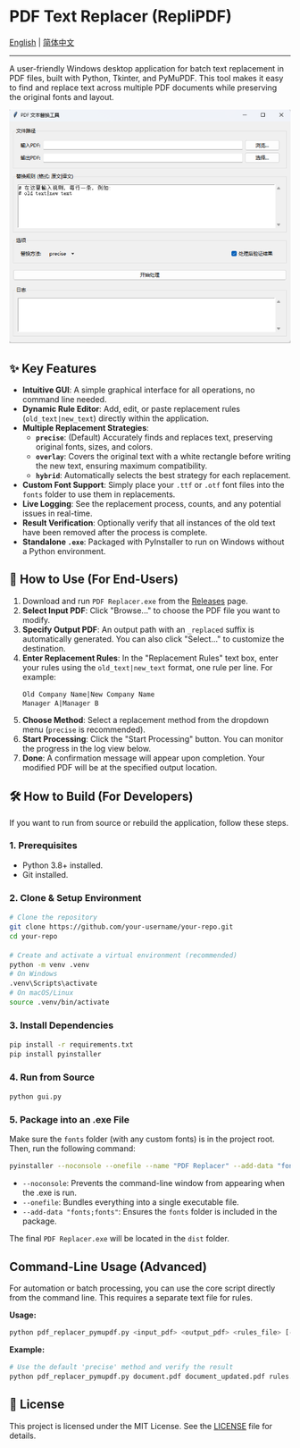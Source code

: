 # PDF Text Replacer (RepliPDF)

[English](README.md) | [简体中文](README.zh-CN.md)

---

A user-friendly Windows desktop application for batch text replacement in PDF files, built with Python, Tkinter, and PyMuPDF. This tool makes it easy to find and replace text across multiple PDF documents while preserving the original fonts and layout.
 
![App Screenshot](img.png)

## ✨ Key Features

- **Intuitive GUI**: A simple graphical interface for all operations, no command line needed.
- **Dynamic Rule Editor**: Add, edit, or paste replacement rules (`old_text|new_text`) directly within the application.
- **Multiple Replacement Strategies**:
  - **`precise`**: (Default) Accurately finds and replaces text, preserving original fonts, sizes, and colors.
  - **`overlay`**: Covers the original text with a white rectangle before writing the new text, ensuring maximum compatibility.
  - **`hybrid`**: Automatically selects the best strategy for each replacement.
- **Custom Font Support**: Simply place your `.ttf` or `.otf` font files into the `fonts` folder to use them in replacements.
- **Live Logging**: See the replacement process, counts, and any potential issues in real-time.
- **Result Verification**: Optionally verify that all instances of the old text have been removed after the process is complete.
- **Standalone `.exe`**: Packaged with PyInstaller to run on Windows without a Python environment.

## 🚀 How to Use (For End-Users)

1.  Download and run `PDF Replacer.exe` from the [Releases](https://github.com/ShawnJim/PDFTextReplacer/releases) page.
2.  **Select Input PDF**: Click "Browse..." to choose the PDF file you want to modify.
3.  **Specify Output PDF**: An output path with an `_replaced` suffix is automatically generated. You can also click "Select..." to customize the destination.
4.  **Enter Replacement Rules**: In the "Replacement Rules" text box, enter your rules using the `old_text|new_text` format, one rule per line. For example:
    ```
    Old Company Name|New Company Name
    Manager A|Manager B
    ```
5.  **Choose Method**: Select a replacement method from the dropdown menu (`precise` is recommended).
6.  **Start Processing**: Click the "Start Processing" button. You can monitor the progress in the log view below.
7.  **Done**: A confirmation message will appear upon completion. Your modified PDF will be at the specified output location.

## 🛠️ How to Build (For Developers)

If you want to run from source or rebuild the application, follow these steps.

### 1. Prerequisites

- Python 3.8+ installed.
- Git installed.

### 2. Clone & Setup Environment

```bash
# Clone the repository
git clone https://github.com/your-username/your-repo.git
cd your-repo

# Create and activate a virtual environment (recommended)
python -m venv .venv
# On Windows
.venv\Scripts\activate
# On macOS/Linux
source .venv/bin/activate
```

### 3. Install Dependencies

```bash
pip install -r requirements.txt
pip install pyinstaller
```

### 4. Run from Source

```bash
python gui.py
```

### 5. Package into an .exe File

Make sure the `fonts` folder (with any custom fonts) is in the project root. Then, run the following command:

```bash
pyinstaller --noconsole --onefile --name "PDF Replacer" --add-data "fonts;fonts" gui.py
```
- `--noconsole`: Prevents the command-line window from appearing when the .exe is run.
- `--onefile`: Bundles everything into a single executable file.
- `--add-data "fonts;fonts"`: Ensures the `fonts` folder is included in the package.

The final `PDF Replacer.exe` will be located in the `dist` folder.

## Command-Line Usage (Advanced)

For automation or batch processing, you can use the core script directly from the command line. This requires a separate text file for rules.

**Usage:**
```bash
python pdf_replacer_pymupdf.py <input_pdf> <output_pdf> <rules_file> [--method <method>] [--verify]
```

**Example:**
```bash
# Use the default 'precise' method and verify the result
python pdf_replacer_pymupdf.py document.pdf document_updated.pdf rules.txt --verify
```

## 📄 License

This project is licensed under the MIT License. See the [LICENSE](LICENSE) file for details.